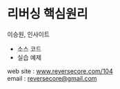 # 리버싱 핵심원리
이승원, 인사이트

- 소스 코드 
- 실습 예제

web site : www.reversecore.com/104  <br>
email    : reversecore@gmail.com
